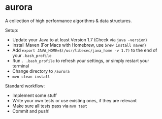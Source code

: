 # aurora
A collection of high performance algorithms &amp; data structures.

Setup:
* Update your Java to at least Version 1.7 (Check via ```java -version```)
* Install Maven (For Macs with Homebrew, use ```brew install maven```)
* Add ```export JAVA_HOME=$(/usr/libexec/java_home -v 1.7)``` to the end of your ```.bash_profile```
* Run ```. .bash_profile``` to refresh your settings, or simply restart your terminal
* Change directory to ```/aurora```
* ```mvn clean install```

Standard workflow:
* Implement some stuff
* Write your own tests or use existing ones, if they are relevant
* Make sure all tests pass via ```mvn test```
* Commit and push!
